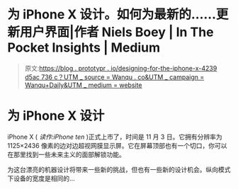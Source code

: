 # 为 iPhone X 设计。如何为最新的……更新用户界面|作者 Niels Boey | In The Pocket Insights | Medium

> 原文:[https://blog . prototypr . io/designing-for-the-iphone-x-4239 d5ac 736 c？UTM _ source = Wanqu . co&UTM _ campaign = Wanqu+Daily&UTM _ medium = website](https://blog.prototypr.io/designing-for-the-iphone-x-4239d5ac736c?utm_source=wanqu.co&utm_campaign=Wanqu+Daily&utm_medium=website)



# 为 iPhone X 设计

iPhone X ( *读作:iPhone ten* )正式上市了，时间是 11 月 3 日。它拥有分辨率为 1125×2436 像素的边对边超视网膜显示屏。它在屏幕顶部也有一个切口，你可以在那里找到一些未来主义的面部解锁功能。

为这台漂亮的机器设计将带来一些新的挑战，但也有一些新的设计机会。纵向模式下设备的宽度是相同的…

